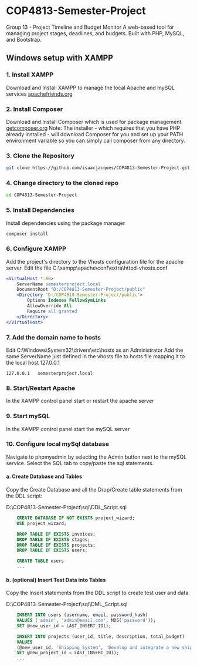# COP4813-Semester-Project
Group 13 - Project Timeline and Budget Monitor
A web-based tool for managing project stages, deadlines, and budgets. Built with PHP, MySQL, and Bootstrap.

## Windows setup with XAMPP
### 1. Install XAMPP
Download and Install XAMPP to manage the local Apache and mySQL services [apachefriends.org](https://www.apachefriends.org/)

### 2. Install Composer
Download and Install Composer which is used for package management [getcomposer.org](https://getcomposer.org/)
Note: The installer - which requires that you have PHP already installed - will download Composer for you and set up your PATH environment variable so you can simply call composer from any directory.

### 3. Clone the Repository
```bash
git clone https://github.com/isaacjacques/COP4813-Semester-Project.git
```

### 4. Change directory to the cloned repo
```bash
cd COP4813-Semester-Project
```

### 5. Install Dependencies
Install dependencies using the package manager
```bash
composer install
```

### 6. Configure XAMPP
Add the project's directory to the Vhosts configuration file for the apache server.
Edit the file C:\xampp\apache\conf\extra\httpd-vhosts.conf

```apache
<VirtualHost *:80>
    ServerName semesterproject.local
    DocumentRoot "D:/COP4813-Semester-Project/public"
    <Directory "D:/COP4813-Semester-Project/public">
        Options Indexes FollowSymLinks
        AllowOverride All
        Require all granted
    </Directory>
</VirtualHost>
```

### 7. Add the domain name to hosts
Edit C:\Windows\System32\drivers\etc\hosts as an Administrator
Add the same ServerName just defined in the vhosts file to hosts file mapping it to the local host 127.0.0.1
```none 
127.0.0.1   semesterproject.local
```

### 8. Start/Restart Apache
In the XAMPP control panel start or restart the apache server


### 9. Start mySQL
In the XAMPP control panel start the mySQL server

### 10. Configure local mySql database
Navigate to phpmyadmin by selecting the Admin button next to the mySQL service.
Select the SQL tab to copy/paste the sql statements.

#### a. Create Database and Tables
Copy the Create Database and all the Drop/Create table statements from the DDL script:

D:\COP4813-Semester-Project\sql\DDL_Script.sql
```sql
    CREATE DATABASE IF NOT EXISTS project_wizard;
    USE project_wizard;

    DROP TABLE IF EXISTS invoices;
    DROP TABLE IF EXISTS stages;
    DROP TABLE IF EXISTS projects;
    DROP TABLE IF EXISTS users;

    CREATE TABLE users
    ...
```

#### b. (optional) Insert Test Data into Tables
Copy the Insert statements from the DDL script to create test user and data.

D:\COP4813-Semester-Project\sql\DML_Script.sql
```sql
    INSERT INTO users (username, email, password_hash)
    VALUES ('admin', 'admin@email.com', MD5('password'));
    SET @new_user_id = LAST_INSERT_ID();

    INSERT INTO projects (user_id, title, description, total_budget)
    VALUES
    (@new_user_id, 'Shipping System', 'Develop and integrate a new shipping and manifesting system', 250000.00);
    SET @new_project_id = LAST_INSERT_ID();
    ...
```
